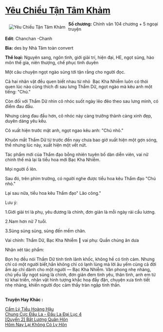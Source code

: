 <a href="https://utruyen.com/truyen/yeu-chieu-tan-tam-kham/19089/" title="Yêu Chiều Tận Tâm Khảm"><h1>Yêu Chiều Tận Tâm Khảm</h1></a><div style="display:table"><img align="right" style="float: left; padding: 10px;" src="https://utruyen.com/images/story/200x260/yeu-chieu-tan-tam-kham.jpg" alt="Yêu Chiều Tận Tâm Khảm"><b>Số chương:</b> Chính văn 104 chương + 5 ngoại truyện<p></p><b>Edit</b>: Chanchan -Chanh<p></p><b>Bìa:</b> des by Nhà Tâm toàn convert<p></p><b>Thể loại:</b> Nguyên sang, ngôn tình, giới giải trí, hiện đại, HE, ngọt sủng, hào môn thế gia, niên thượng, chế phục tình duyên<p></p>Một câu chuyện ngọt ngào sủng tới tận rằng cho người đọc.<p></p>Cả hai nhân vật đều quen biết nhau từ nhỏ  Bạc Kha Nhiễm luôn có thói quen lúc nào cũng thích đi sau lưng Thẩm Dữ, ngọt ngào mà kêu anh một tiếng: "Chú."<p></p>Còn đối với Thẩm Dữ nhìn cô nhóc suốt ngày lẽo đẽo theo sau lưng mình, có điểm đau đầu.<p></p>Nhưng càng đau đầu hơn, cô nhóc này càng trưởng thành càng xinh đẹp, duyên dáng yêu kều.<p></p>Cô xuất hiện trước mặt anh, ngọt ngao kêu anh: "Chú nhỏ."<p></p>Khuôn mắt Thẩm Dữ từ trước đến nay chưa bao giờ xuất hiện một gợn sóng, thế nhưng lúc này, xuất hiện một vết nứt.<p></p>Tác phẩm mới của Thẩm đạo bỗng nhiên tuyên bố dàn diễn viên, vai nữ chính thế mà lại là tiểu hoa mới Bạc Kha Nhiễm.<p></p>Mọi người ồ lên.<p></p>Sau đó, trên phim trường, có người nghe được tiểu hoa kêu Thẩm đạo "Chú nhỏ."<p></p>Lại sau nữa, tiểu hoa kêu Thẩm đạo" Lão công."<p></p>Lưu ý:<p></p>1.Giới giải trí là phụ, yêu đương là chính, đơn giản là mỗi ngày rải cẩu lương.<p></p>2.Nam hơn nữ 7 tuổi.<p></p>3.Sủng sủng sủng, sủng đến mềm chân.<p></p>Vai chính: Thẩm Dữ, Bạc Kha Nhiễm ┃ vai phụ: Quần chúng ăn dưa <p></p>Nhận xét tác phẩm:<p></p>Bọn họ đều nói Thẩm Dữ tính tình lãnh khốc, không hề có tình cảm. Nhưng  chỉ có một người biết,hắn không chỉ có lạnh lùng mà lời âu yếm cùng cả đời ấm áp chỉ dành cho một người — Bạc Kha Nhiễm. Văn phong nhẹ nhàng, chủ yếu lấy ngọt sủng là chính, đơn giản đem tình yêu, thân tình, anh em từ từ khai triển, nhân vật hình tượng khắc hoạ đầy đặn, chuyện xưa tình tiết nhẹ nhàng, khiến người đọc cảm thấy tràn ngập tinh thần.</div><p><br><b>Truyện Hay Khác :</b></p><a href="https://utruyen.com/truyen/cam-ly-tieu-hoang-hau/19163/" alt="Cẩm Lý Tiểu Hoàng Hậu">Cẩm Lý Tiểu Hoàng Hậu</a><br/><a href="https://github.com/quanluxury/ngontinhhot/tree/master/truyenhay/18485/" alt="Chung Cực Đấu La - Đấu La Đại Lục 4">Chung Cực Đấu La - Đấu La Đại Lục 4</a><br/><a href="https://github.com/quanluxury/ngontinhhot/tree/master/truyenhay/19358/" alt="[Quyển 2] Bất Lương Quân Hôn">[Quyển 2] Bất Lương Quân Hôn</a><br/><a href="https://github.com/quanluxury/ngontinhhot/tree/master/truyenhay/19048/" alt="Hôm Nay Lại Không Có Ly Hôn">Hôm Nay Lại Không Có Ly Hôn</a><br/>